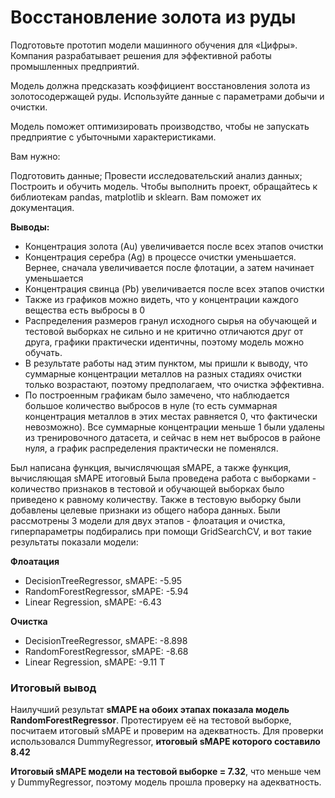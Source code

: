 # Восстановление золота из руды

Подготовьте прототип модели машинного обучения для «Цифры». Компания разрабатывает решения для эффективной работы промышленных предприятий.

Модель должна предсказать коэффициент восстановления золота из золотосодержащей руды. Используйте данные с параметрами добычи и очистки.

Модель поможет оптимизировать производство, чтобы не запускать предприятие с убыточными характеристиками.

Вам нужно:

Подготовить данные;
Провести исследовательский анализ данных;
Построить и обучить модель.
Чтобы выполнить проект, обращайтесь к библиотекам pandas, matplotlib и sklearn. Вам поможет их документация.


**Выводы:**
- Концентрация золота (Au) увеличивается после всех этапов очистки
- Концентрация серебра (Ag) в процессе очистки уменьшается. Вернее, сначала увеличивается после флотации, а затем начинает уменьшается
- Концентрация свинца (Pb) увеличивается после всех этапов очистки
- Также из графиков можно видеть, что у концентрации каждого вещества есть выбросы в 0
- Распределения размеров гранул исходного сырья на обучающей и тестовой выборках не сильно и не критично отличаются друг от друга, графики практически идентичны, поэтому модель можно обучать.
- В результате работы над этим пунктом, мы пришли к выводу, что суммарные концентрации металлов на разных стадиях очистки только возрастают, поэтому предполагаем, что очистка эффективна.
- По построенным графикам было замечено, что наблюдается большое количество выбросов в нуле (то есть суммарная концентрация металлов в этих местах равняется 0, что фактически невозможно). Все суммарные концентрации меньше 1 были удалены из тренировочного датасета, и сейчас в нем нет выбросов в районе нуля, а график распределения практически не поменялся.




Был написана функция, вычислячющая sMAPE, а также функция, вычисляющая sMAPE итоговый
Была проведена работа с выборками - количество признаков в тестовой и обучающей выборках было приведено к равному количеству. Также в тестовую выборку были добавлены целевые признаки из общего набора данных.
Были рассмотрены 3 модели для двух этапов - флоатация и очистка, гиперпараметры подбирались при помощи GridSearchCV, и вот такие результаты показали модели:


**Флоатация**

- DecisionTreeRegressor, sMAPE: -5.95
- RandomForestRegressor, sMAPE: -5.94
- Linear Regression, sMAPE: -6.43


**Очистка**

- DecisionTreeRegressor, sMAPE: -8.898
- RandomForestRegressor, sMAPE: -8.68
- Linear Regression, sMAPE: -9.11
Т

### Итоговый вывод
Наилучший результат **sMAPE на обоих этапах показала модель RandomForestRegressor**. Протестируем её на тестовой выборке, посчитаем итоговый sMAPE и проверим на адекватность. Для проверки использовался DummyRegressor, **итоговый sMAPE которого составило 8.42**

**Итоговый sMAPE модели на тестовой выборке = 7.32**, что меньше чем у DummyRegressor, поэтому модель прошла проверку на адекватность.